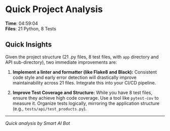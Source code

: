 # Quick Project Analysis

**Time**: 04:59:04  
**Files**: 21 Python, 8 Tests

## Quick Insights

Given the project structure (21 .py files, 8 test files, with `app` directory and API sub-directory), two immediate improvements are:

1.  **Implement a linter and formatter (like Flake8 and Black):** Consistent code style and early error detection will drastically improve maintainability across 21 files. Integrate this into your CI/CD pipeline.

2.  **Improve Test Coverage and Structure:** While you have 8 test files, ensure they achieve high code coverage. Use a tool like `pytest-cov` to measure it. Organize tests logically, mirroring the application structure (e.g., `tests/api/test_products.py`).


---
*Quick analysis by Smart AI Bot*
